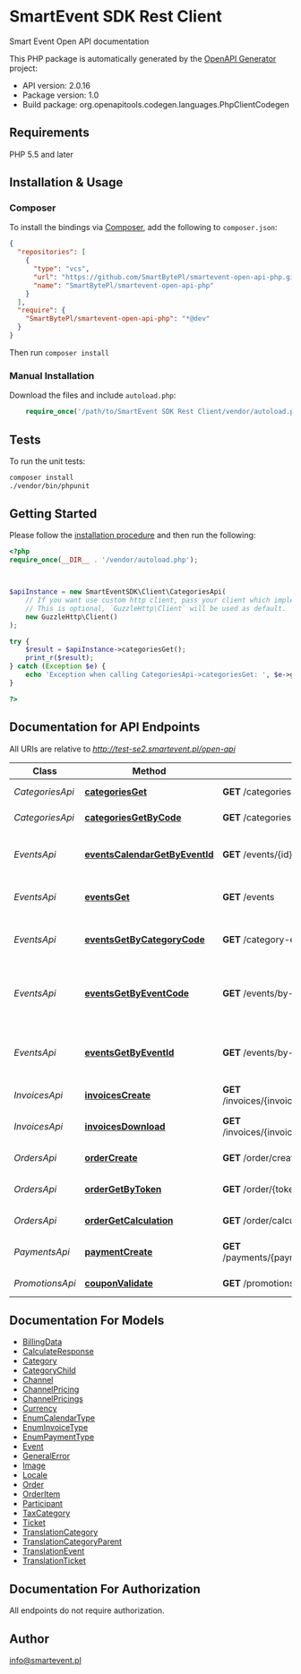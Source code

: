 # SmartEvent SDK Rest Client

Smart Event Open API documentation

This PHP package is automatically generated by the [OpenAPI Generator](https://openapi-generator.tech) project:

- API version: 2.0.16
- Package version: 1.0
- Build package: org.openapitools.codegen.languages.PhpClientCodegen

## Requirements

PHP 5.5 and later

## Installation & Usage

### Composer

To install the bindings via [Composer](http://getcomposer.org/), add the following to `composer.json`:

```json
{
  "repositories": [
    {
      "type": "vcs",
      "url": "https://github.com/SmartBytePl/smartevent-open-api-php.git",
      "name": "SmartBytePl/smartevent-open-api-php"
    }
  ],
  "require": {
    "SmartBytePl/smartevent-open-api-php": "*@dev"
  }
}
```

Then run `composer install`

### Manual Installation

Download the files and include `autoload.php`:

```php
    require_once('/path/to/SmartEvent SDK Rest Client/vendor/autoload.php');
```

## Tests

To run the unit tests:

```bash
composer install
./vendor/bin/phpunit
```

## Getting Started

Please follow the [installation procedure](#installation--usage) and then run the following:

```php
<?php
require_once(__DIR__ . '/vendor/autoload.php');



$apiInstance = new SmartEventSDK\Client\CategoriesApi(
    // If you want use custom http client, pass your client which implements `GuzzleHttp\ClientInterface`.
    // This is optional, `GuzzleHttp\Client` will be used as default.
    new GuzzleHttp\Client()
);

try {
    $result = $apiInstance->categoriesGet();
    print_r($result);
} catch (Exception $e) {
    echo 'Exception when calling CategoriesApi->categoriesGet: ', $e->getMessage(), PHP_EOL;
}

?>
```

## Documentation for API Endpoints

All URIs are relative to *http://test-se2.smartevent.pl/open-api*

Class | Method | HTTP request | Description
------------ | ------------- | ------------- | -------------
*CategoriesApi* | [**categoriesGet**](docs/Api/CategoriesApi.md#categoriesget) | **GET** /categories | Get list of all categories
*CategoriesApi* | [**categoriesGetByCode**](docs/Api/CategoriesApi.md#categoriesgetbycode) | **GET** /categories/{code} | Get category details
*EventsApi* | [**eventsCalendarGetByEventId**](docs/Api/EventsApi.md#eventscalendargetbyeventid) | **GET** /events/{id}/calendar/{calendarType} | Get specific event calendar by type_extension
*EventsApi* | [**eventsGet**](docs/Api/EventsApi.md#eventsget) | **GET** /events | Get Events from the system
*EventsApi* | [**eventsGetByCategoryCode**](docs/Api/EventsApi.md#eventsgetbycategorycode) | **GET** /category-events/by-code/{code} | Get events data for specied category code
*EventsApi* | [**eventsGetByEventCode**](docs/Api/EventsApi.md#eventsgetbyeventcode) | **GET** /events/by-code/{code} | Get specific event data from the system by event code
*EventsApi* | [**eventsGetByEventId**](docs/Api/EventsApi.md#eventsgetbyeventid) | **GET** /events/by-id/{id} | Get specific event data from the system by event id
*InvoicesApi* | [**invoicesCreate**](docs/Api/InvoicesApi.md#invoicescreate) | **GET** /invoices/{invoiceType}/create/{tokenValue} | Create invoice by type
*InvoicesApi* | [**invoicesDownload**](docs/Api/InvoicesApi.md#invoicesdownload) | **GET** /invoices/{invoiceType}/download/{tokenValue} | Download invoice by type for order
*OrdersApi* | [**orderCreate**](docs/Api/OrdersApi.md#ordercreate) | **GET** /order/create | Create order in system
*OrdersApi* | [**orderGetByToken**](docs/Api/OrdersApi.md#ordergetbytoken) | **GET** /order/{tokenValue} | Get details about created order
*OrdersApi* | [**orderGetCalculation**](docs/Api/OrdersApi.md#ordergetcalculation) | **GET** /order/calculate | Calculate order
*PaymentsApi* | [**paymentCreate**](docs/Api/PaymentsApi.md#paymentcreate) | **GET** /payments/{paymentType}/create/{tokenValue} | Create payment for order
*PromotionsApi* | [**couponValidate**](docs/Api/PromotionsApi.md#couponvalidate) | **GET** /promotions/coupon/{coupon} | Verify coupon validiation


## Documentation For Models

 - [BillingData](docs/Model/BillingData.md)
 - [CalculateResponse](docs/Model/CalculateResponse.md)
 - [Category](docs/Model/Category.md)
 - [CategoryChild](docs/Model/CategoryChild.md)
 - [Channel](docs/Model/Channel.md)
 - [ChannelPricing](docs/Model/ChannelPricing.md)
 - [ChannelPricings](docs/Model/ChannelPricings.md)
 - [Currency](docs/Model/Currency.md)
 - [EnumCalendarType](docs/Model/EnumCalendarType.md)
 - [EnumInvoiceType](docs/Model/EnumInvoiceType.md)
 - [EnumPaymentType](docs/Model/EnumPaymentType.md)
 - [Event](docs/Model/Event.md)
 - [GeneralError](docs/Model/GeneralError.md)
 - [Image](docs/Model/Image.md)
 - [Locale](docs/Model/Locale.md)
 - [Order](docs/Model/Order.md)
 - [OrderItem](docs/Model/OrderItem.md)
 - [Participant](docs/Model/Participant.md)
 - [TaxCategory](docs/Model/TaxCategory.md)
 - [Ticket](docs/Model/Ticket.md)
 - [TranslationCategory](docs/Model/TranslationCategory.md)
 - [TranslationCategoryParent](docs/Model/TranslationCategoryParent.md)
 - [TranslationEvent](docs/Model/TranslationEvent.md)
 - [TranslationTicket](docs/Model/TranslationTicket.md)


## Documentation For Authorization

All endpoints do not require authorization.

## Author

info@smartevent.pl

